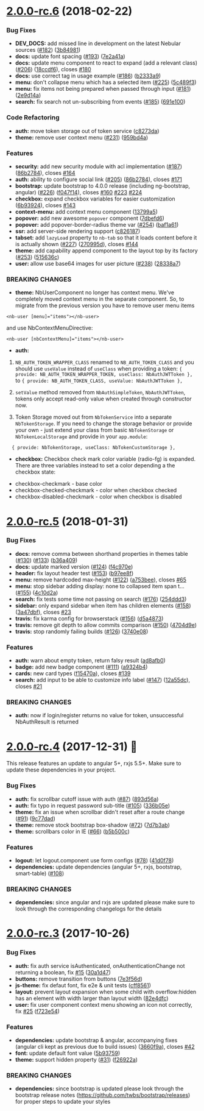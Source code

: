<a name="2.0.0-rc.6"></a>
# [2.0.0-rc.6](https://github.com/akveo/nebular/compare/2.0.0-rc.5...2.0.0-rc.6) (2018-02-22)


### Bug Fixes

* **DEV_DOCS:** add missed line in development on the latest Nebular sources ([#182](https://github.com/akveo/nebular/issues/182)) ([3b84981](https://github.com/akveo/nebular/commit/3b84981))
* **docs:** update font spacing ([#193](https://github.com/akveo/nebular/issues/193)) ([7e2a41a](https://github.com/akveo/nebular/commit/7e2a41a))
* **docs:** update menu component to react to expand (add a relevant class) ([#206](https://github.com/akveo/nebular/issues/206)) ([18ccdf6](https://github.com/akveo/nebular/commit/18ccdf6)), closes [#180](https://github.com/akveo/nebular/issues/180)
* **docs:** use correct tag in usage example ([#186](https://github.com/akveo/nebular/issues/186)) ([b2333a9](https://github.com/akveo/nebular/commit/b2333a9))
* **menu:** don't collapse menu which has a selected item ([#225](https://github.com/akveo/nebular/issues/225)) ([5c489f3](https://github.com/akveo/nebular/commit/5c489f3))
* **menu:** fix items not being prepared when passed through input ([#181](https://github.com/akveo/nebular/issues/181)) ([2e9d14a](https://github.com/akveo/nebular/commit/2e9d14a))
* **search:** fix search not un-subscribing from events ([#185](https://github.com/akveo/nebular/issues/185)) ([691e100](https://github.com/akveo/nebular/commit/691e100))


### Code Refactoring

* **auth:** move token storage out of token service ([c8273da](https://github.com/akveo/nebular/commit/c8273da))
* **theme:** remove user context menu ([#231](https://github.com/akveo/nebular/issues/231)) ([959bd4a](https://github.com/akveo/nebular/commit/959bd4a))


### Features

* **security:** add new security module with acl implementation ([#187](https://github.com/akveo/nebular/issues/187)) ([86b2784](https://github.com/akveo/nebular/commit/a4da28938)), closes [#164](https://github.com/akveo/nebular/issues/164)
* **auth:** ability to configure social link ([#205](https://github.com/akveo/nebular/issues/205)) ([86b2784](https://github.com/akveo/nebular/commit/86b2784)), closes [#171](https://github.com/akveo/nebular/issues/171)
* **bootstrap:** update  bootstrap to 4.0.0 release (including ng-bootstrap, angular) ([#226](https://github.com/akveo/nebular/issues/226)) ([f047f14](https://github.com/akveo/nebular/commit/f047f14)), closes [#160](https://github.com/akveo/nebular/issues/160) [#223](https://github.com/akveo/nebular/issues/223) [#224](https://github.com/akveo/nebular/issues/224)
* **checkbox:** expand checkbox variables for easier customization ([6b93924](https://github.com/akveo/nebular/commit/6b93924)), closes [#143](https://github.com/akveo/nebular/issues/143)
* **context-menu:** add context menu component ([13799a5](https://github.com/akveo/nebular/commit/13799a5))
* **popover:** add new awesome `popover` component  ([7dbefd6](https://github.com/akveo/nebular/commit/7dbefd6))
* **popover:** add popover-border-radius theme var ([#254](https://github.com/akveo/nebular/issues/254)) ([baf1a61](https://github.com/akveo/nebular/commit/baf1a61))
* **ssr:** add server-side rendering support  ([c826187](https://github.com/akveo/nebular/commit/c826187))
* **tabset:** add `lazyLoad` property to `nb-tab` so that it loads content before it is actually shown ([#227](https://github.com/akveo/nebular/issues/227)) ([270995d](https://github.com/akveo/nebular/commit/270995d)), closes [#144](https://github.com/akveo/nebular/issues/144)
* **theme:** add capability append component to the layout top by its factory ([#253](https://github.com/akveo/nebular/issues/253)) ([515636c](https://github.com/akveo/nebular/commit/515636c))
* **user:** allow use base64 images for user picture ([#238](https://github.com/akveo/nebular/issues/238)) ([28338a7](https://github.com/akveo/nebular/commit/28338a7))


### BREAKING CHANGES

* **theme:** NbUserComponent no longer has context menu. We've
completely moved context menu in the separate component. So, to
migrate from the previous version you have to remove user menu items
```
<nb-user [menu]="items"></nb-user>
```
and use NbContextMenuDirective:
```
<nb-user [nbContextMenu]="items"></nb-user>
```
* **auth:** 
1) `NB_AUTH_TOKEN_WRAPPER_CLASS` renamed to `NB_AUTH_TOKEN_CLASS` and you should use `useValue` instead of `useClass` when providing a token:
`{ provide: NB_AUTH_TOKEN_WRAPPER_TOKEN, useClass: NbAuthJWTToken },` to `{ provide: NB_AUTH_TOKEN_CLASS, useValue: NbAuthJWTToken },`

2) `setValue` method removed from `NbAuthSimpleToken`, `NbAuthJWTToken`, tokens only accept read-only value when created through constructor now.

3) Token Storage moved out from `NbTokenService` into a separate `NbTokenStorage`.
If you need to change the storage behavior or provide your own - just extend your class from basic `NbTokenStorage`
or `NbTokenLocalStorage` and provide in your `app.module`:
```
  { provide: NbTokenStorage, useClass: NbTokenCustomStorage },
```
* **checkbox:** Checkbox check mark color variable (radio-fg) is expanded.
There are three variables instead to set a color depending a the checkbox state:
- checkbox-checkmark - base color
- checkbox-checked-checkmark - color when checkbox checked
- checkbox-disabled-checkmark - color when checkbox is disabled



<a name="2.0.0-rc.5"></a>
# [2.0.0-rc.5](https://github.com/akveo/nebular/compare/v2.0.0-rc.4...v2.0.0-rc.5) (2018-01-31)


### Bug Fixes

* **docs:** remove comma between shorthand properties in themes table ([#130](https://github.com/akveo/nebular/issues/130)) ([#133](https://github.com/akveo/nebular/issues/133)) ([b36a409](https://github.com/akveo/nebular/commit/b36a409))
* **docs:** update marked version ([#124](https://github.com/akveo/nebular/issues/124)) ([f4c970e](https://github.com/akveo/nebular/commit/f4c970e))
* **header:** fix layout header test ([#153](https://github.com/akveo/nebular/issues/153)) ([b97ee8f](https://github.com/akveo/nebular/commit/b97ee8f))
* **menu:** remove hardcoded max-height ([#122](https://github.com/akveo/nebular/issues/122)) ([a753bee](https://github.com/akveo/nebular/commit/a753bee)), closes [#65](https://github.com/akveo/nebular/issues/65)
* **menu:** stop sidebar adding display: none to collapsed item span t… ([#155](https://github.com/akveo/nebular/issues/155)) ([4c10d2a](https://github.com/akveo/nebular/commit/4c10d2a))
* **search:** fix tests some time not passing on search ([#176](https://github.com/akveo/nebular/issues/176)) ([254ddd3](https://github.com/akveo/nebular/commit/254ddd3))
* **sidebar:** only expand sidebar when item has children elements ([#158](https://github.com/akveo/nebular/issues/158)) ([3a47dbf](https://github.com/akveo/nebular/commit/3a47dbf)), closes [#23](https://github.com/akveo/nebular/issues/23)
* **travis:** fix karma config for browserstack ([#156](https://github.com/akveo/nebular/issues/156)) ([d5a4873](https://github.com/akveo/nebular/commit/d5a4873))
* **travis:** remove git depth to allow commits comparison ([#150](https://github.com/akveo/nebular/issues/150)) ([4704d9e](https://github.com/akveo/nebular/commit/4704d9e))
* **travis:** stop randomly failing builds ([#126](https://github.com/akveo/nebular/issues/126)) ([3740e08](https://github.com/akveo/nebular/commit/3740e08))


### Features

* **auth:** warn about empty token, return falsy result ([ad8afb0](https://github.com/akveo/nebular/commit/ad8afb0))
* **badge:** add new badge component ([#111](https://github.com/akveo/nebular/issues/111)) ([a9324b4](https://github.com/akveo/nebular/commit/a9324b4))
* **cards:** new card types ([f15470a](https://github.com/akveo/nebular/commit/f15470a)), closes [#139](https://github.com/akveo/nebular/issues/139)
* **search:** add input to be able to customize info label ([#147](https://github.com/akveo/nebular/issues/147)) ([12a55dc](https://github.com/akveo/nebular/commit/12a55dc)), closes [#21](https://github.com/akveo/nebular/issues/21)


### BREAKING CHANGES

* **auth:** now if login/register returns no value for token, unsuccessful NbAuthResult is returned



<a name="2.0.0-rc.4"></a>
# [2.0.0-rc.4](https://github.com/akveo/nebular/compare/2.0.0-rc.3...2.0.0-rc.4) (2017-12-31) :christmas_tree:

This release features an update to angular 5+, rxjs 5.5+. Make sure to update these dependencies in your project.
 
### Bug Fixes

* **auth:** fix scrollbar cutoff issue with auth ([#87](https://github.com/akveo/nebular/issues/87)) ([893d56a](https://github.com/akveo/nebular/commit/893d56a))
* **auth:** fix typo in request password sub-title ([#105](https://github.com/akveo/nebular/issues/105)) ([336b05e](https://github.com/akveo/nebular/commit/336b05e))
* **theme:** fix an issue when scrollbar didn't reset after a route change ([#91](https://github.com/akveo/nebular/issues/91)) ([9c77dad](https://github.com/akveo/nebular/commit/9c77dad))
* **theme:** remove stock bootstrap box-shadow ([#72](https://github.com/akveo/nebular/issues/72)) ([7d7b3ab](https://github.com/akveo/nebular/commit/7d7b3ab))
* **theme:** scrollbars color in IE ([#66](https://github.com/akveo/nebular/issues/66)) ([b5b500c](https://github.com/akveo/nebular/commit/b5b500c))


### Features
* **logout:** let logout.component use form configs ([#78](https://github.com/akveo/nebular/issues/78)) ([41d0f78](https://github.com/akveo/nebular/commit/41d0f78))
* **dependencies:** update dependencies (angular 5+, rxjs, bootstrap, smart-table) ([#108](https://github.com/akveo/nebular/issues/108))

### BREAKING CHANGES

* **dependencies:** since angular and rxjs are updated please make sure to look through the corresponding changelogs for the details


<a name="2.0.0-rc.3"></a>
# [2.0.0-rc.3](https://github.com/akveo/nebular/compare/2.0.0-RC.2...2.0.0-rc.3) (2017-10-26)


### Bug Fixes

* **auth:** fix auth service isAuthenticated, onAuthenticationChange not returning a boolean, fix [#15](https://github.com/akveo/nebular/issues/15) ([30a1d47](https://github.com/akveo/nebular/commit/30a1d47))
* **buttons:** remove transition from buttons ([7e3f56d](https://github.com/akveo/nebular/commit/7e3f56d))
* **js-theme:** fix defaut font, fix e2e & unit tests ([cff8561](https://github.com/akveo/nebular/commit/cff8561))
* **layout:** prevent layout expansion when some child with overflow:hidden has an element with width larger than layout width ([82e4dfc](https://github.com/akveo/nebular/commit/82e4dfc))
* **user:** fix user component context menu showing an icon not correctly, fix [#25](https://github.com/akveo/nebular/issues/25) ([f723e54](https://github.com/akveo/nebular/commit/f723e54))


### Features

* **dependencies:** update bootstrap & angular, accompanying fixes (angular cli kept as previous due to build issues) ([3660f9a](https://github.com/akveo/nebular/commit/3660f9a)), closes [#42](https://github.com/akveo/nebular/issues/42)
* **font:** update default font value ([5b93759](https://github.com/akveo/nebular/commit/5b93759))
* **theme:** support hidden property ([#31](https://github.com/akveo/nebular/issues/31)) ([f26922a](https://github.com/akveo/nebular/commit/f26922a))


### BREAKING CHANGES

* **dependencies:** since bootstrap is updated please look through the bootstrap release notes (https://github.com/twbs/bootstrap/releases) for proper steps to update your styles
